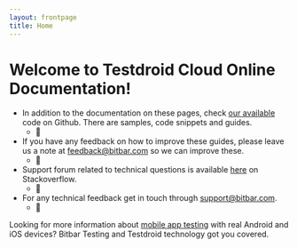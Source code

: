 ```yaml
---
layout: frontpage
title: Home
---
```



# Welcome to Testdroid Cloud Online Documentation!

- In addition to the documentation on these pages, check [our available](https://github.com/bitbar/testdroid-samples/) code on	Github. There are samples, code snippets and guides.
	- &#xf113;
- If you have any feedback on how to improve these guides, please leave	us a note at <feedback@bitbar.com> so we can improve these.
	- &#xf003;
- Support forum related to technical questions is available [here](http://stackoverflow.com/questions/tagged/testdroid) on Stackoverflow.
	- &#xf16c;
- For any technical feedback get in touch through <support@bitbar.com>.
	- &#xf003;

<div class="fp-para-frame" style="background-image: url('{{ site.github.url }}/assets/testdroid-blur.jpg'); background-size: cover;">
<div>
	<p>Looking for more information about <a href="http://bitbar.com/testing/">mobile app testing</a> with real Android and iOS devices? Bitbar Testing and Testdroid technology got you covered.</p>
</div>
</div>